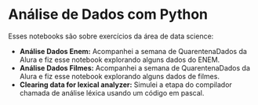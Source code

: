 # Análise de Dados com Python
Esses notebooks são sobre exercícios da área de data science:
<ul>
<li><b>Análise Dados Enem:</b> Acompanhei a semana de QuarentenaDados da Alura e fiz esse notebook explorando alguns dados do ENEM.</li>
<li><b>Análise Dados Filmes:</b> Acompanhei a semana de QuarentenaDados da Alura e fiz esse notebook explorando alguns dados de filmes.</li>
<li><b> Clearing data for lexical analyzer:</b> Simulei a etapa do compilador chamada de análise léxica usando um código em pascal.</li>
</ul>
